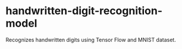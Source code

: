 # handwritten-digit-recognition-model
Recognizes handwritten digits using Tensor Flow and MNIST dataset. 

